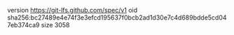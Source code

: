 version https://git-lfs.github.com/spec/v1
oid sha256:bc27489e4e74f3e3efcd195637f0bcb2ad1d30e7c4d689bdde5cd047eb374ca9
size 3058
